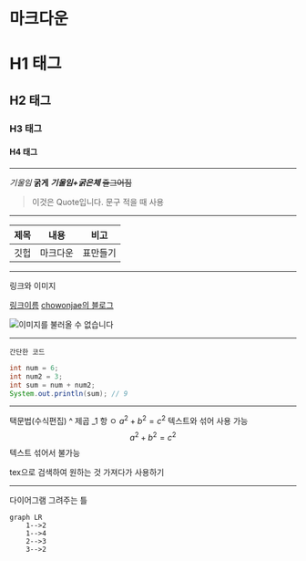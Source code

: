 # 마크다운

# H1 태그
## H2 태그
### H3 태그
#### H4 태그

---

*기울임*
**굵게**
***기울임+굵은체***
~~줄그어짐~~
>이것은 Quote입니다. 문구 적을 때 사용

---
|제목|내용|비고|
|-|-|-|
|깃헙|마크다운|표만들기|

---

링크와 이미지

[링크이름](http://www.naver.com)
[chowonjae의 블로그](https://velog.io/@hardworking)

![이미지를 불러올 수 없습니다](https://ichef.bbci.co.uk/news/800/cpsprodpb/E172/production/_126241775_getty_cats.png)

---

`간단한 코드 `

```java
int num = 6;
int num2 = 3;
int sum = num + num2;
System.out.println(sum); // 9
```

---

택문법(수식편집)
^ 제곱 
_1 항
ㅇ
$a^2 + b^2 = c^2$ 텍스트와 섞어 사용 가능
$$a^2 + b^2 = c^2$$ 텍스트 섞어서 불가능

tex으로 검색하여 원하는 것 가져다가 사용하기

---
다이어그램 그려주는 틀

```mermaid
graph LR
    1-->2
    1-->4
    2-->3
    3-->2
```